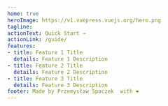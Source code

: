 ```yaml
---
home: true
heroImage: https://v1.vuepress.vuejs.org/hero.png
tagline:
actionText: Quick Start →
actionLink: /guide/
features:
- title: Feature 1 Title
  details: Feature 1 Description
- title: Feature 2 Title
  details: Feature 2 Description
- title: Feature 3 Title
  details: Feature 3 Description
footer: Made by Przemysław Spaczek  with ❤️
---
```

